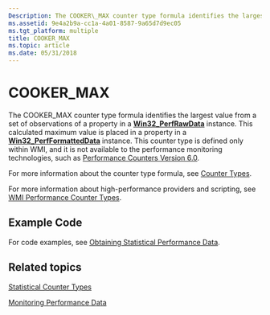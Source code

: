```yaml
---
Description: The COOKER\_MAX counter type formula identifies the largest value from a set of observations of a property in a Win32\_PerfRawData instance.
ms.assetid: 9e4a2b9a-cc1a-4a01-8587-9a65d7d9ec05
ms.tgt_platform: multiple
title: COOKER_MAX
ms.topic: article
ms.date: 05/31/2018
---
```


# COOKER\_MAX

The COOKER\_MAX counter type formula identifies the largest value from a set of observations of a property in a [**Win32\_PerfRawData**](https://docs.microsoft.com/windows/desktop/CIMWin32Prov/win32-perfrawdata) instance. This calculated maximum value is placed in a property in a [**Win32\_PerfFormattedData**](https://docs.microsoft.com/windows/desktop/CIMWin32Prov/win32-perfformatteddata) instance. This counter type is defined only within WMI, and it is not available to the performance monitoring technologies, such as [Performance Counters Version 6.0](https://docs.microsoft.com/windows/desktop/PerfCtrs/performance-counters-portal).

For more information about the counter type formula, see [Counter Types](https://technet.microsoft.com/library/cc785636(WS.10).aspx).

For more information about high-performance providers and scripting, see [WMI Performance Counter Types](wmi-performance-counter-types.md).

## Example Code

For code examples, see [Obtaining Statistical Performance Data](obtaining-statistical-performance-data.md).

## Related topics

<dl> <dt>

[Statistical Counter Types](statistical-counter-types.md)
</dt> <dt>

[Monitoring Performance Data](monitoring-performance-data.md)
</dt> </dl>

 

 



